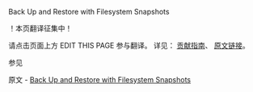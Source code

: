  Back Up and Restore with Filesystem Snapshots

 ！本页翻译征集中！

请点击页面上方 EDIT THIS PAGE 参与翻译。
详见：
[贡献指南]( https://github.com/whaleal/MongoDB-Manual-zh/blob/master/CONTRIBUTING.md )、
[原文链接](  https://docs.mongodb.com/manual/tutorial/backup-with-filesystem-snapshots/  )。

 参见

原文 - [Back Up and Restore with Filesystem Snapshots]( https://docs.mongodb.com/manual/tutorial/backup-with-filesystem-snapshots/ )

